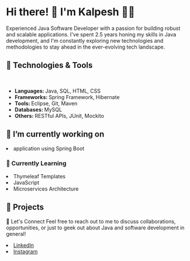 <h1>Hi there! 👋 I'm Kalpesh 👨‍💻</h1>
Experienced Java Software Developer with a passion for building robust and scalable applications. I've spent 2.5 years honing my skills in Java development, and I'm constantly exploring new technologies and methodologies to stay ahead in the ever-evolving tech landscape.

<h2>🔧 Technologies & Tools</h2>
<br>

<ul>
  <li><b>Languages: </b> Java, SQL, HTML, CSS</li>
   <li><b>Frameworks: </b>Spring Framework, Hibernate</li>
  <li><b>Tools: </b>Eclipse, Git, Maven</li> 
  <li><b>Databases: </b> MySQL</li> 
  <li><b>Others: </b>RESTful APIs, JUnit, Mockito</li>
</ul>


 
 

<h2>🔭 I’m currently working on</h2>
<li> application using Spring Boot</li>

<h3>🌱 Currently Learning</h3>
<li> Thymeleaf Templates</li>
<li>JavaScript</li>
<li>Microservices Architecture</li>


<h2>🚀 Projects</h2>


💬 Let's Connect
Feel free to reach out to me to discuss collaborations, opportunities, or just to geek out about Java and software development in general!

<li><a href="https://www.linkedin.com/in/kalpeshpatil20/">LinkedIn</a></li>
<li><a href="https://www.instagram.com/freestyle_kalpp/?igsh=MW9nNGhxYmRiOXM2ag%3D%3D" >Instagram</a></li>

